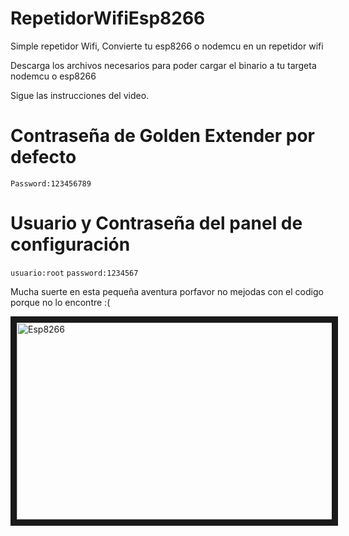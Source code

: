 # RepetidorWifiEsp8266
Simple repetidor Wifi, Convierte tu esp8266 o nodemcu en un repetidor wifi 

Descarga los archivos necesarios para poder  cargar el binario a tu targeta nodemcu o esp8266

Sigue las instrucciones del video.

# Contraseña de Golden Extender por defecto 
`Password:123456789`

# Usuario y Contraseña del panel de configuración
`usuario:root`
`password:1234567`

Mucha suerte en esta pequeña aventura porfavor no mejodas con el codigo porque no lo encontre :(



<a href="http://www.youtube.com/watch?feature=player_embedded&v=lqOvyCbx0uo
" target="_blank"><img src="http://img.youtube.com/vi/lqOvyCbx0uo/0.jpg" 
alt="Esp8266" width="560" height="315" border="10" /></a>
